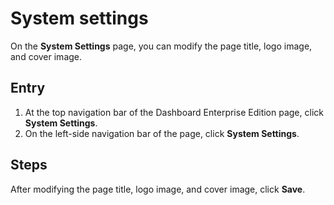 # System settings

On the **System Settings** page, you can modify the page title, logo image, and cover image.

## Entry

1. At the top navigation bar of the Dashboard Enterprise Edition page, click **System Settings**.
2. On the left-side navigation bar of the page, click **System Settings**.

## Steps

After modifying the page title, logo image, and cover image, click **Save**.